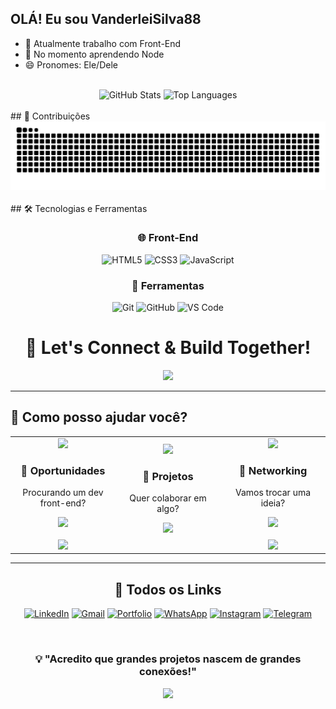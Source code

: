 ## OLÁ! Eu sou VanderleiSilva88 

- 🔭 Atualmente trabalho com Front-End
- 🌱 No momento aprendendo Node
- 😄 Pronomes: Ele/Dele

 <br>
 
  <div align="center"><img src="https://github-readme-stats.vercel.app/api?username=vanderleisilva88&show_icons=true&theme=dracula&hide_border=true" alt="GitHub Stats" width="400"/>
  <img src="https://github-readme-stats.vercel.app/api/top-langs/?username=vanderleisilva88&layout=compact&theme=dracula&hide_border=true&langs_count=8" alt="Top Languages" width="400"/>
  </div>
<br>
## 🐍 Contribuições

<div align="center">
  <img src="https://raw.githubusercontent.com/VanderleiSilva88/VanderleiSilva88/output/github-contribution-grid-snake.svg" alt="Snake animation" />
</div>
<br>
## 🛠️ Tecnologias e Ferramentas

<div align="center">
  
  ### 🌐 Front-End
  ![HTML5](https://img.shields.io/badge/HTML5-E34F26?style=for-the-badge&logo=html5&logoColor=white)
  ![CSS3](https://img.shields.io/badge/CSS3-1572B6?style=for-the-badge&logo=css3&logoColor=white)
  ![JavaScript](https://img.shields.io/badge/JavaScript-F7DF1E?style=for-the-badge&logo=javascript&logoColor=black)
  
  
  ### 🔧 Ferramentas
  ![Git](https://img.shields.io/badge/Git-F05032?style=for-the-badge&logo=git&logoColor=white)
  ![GitHub](https://img.shields.io/badge/GitHub-181717?style=for-the-badge&logo=github&logoColor=white)
  ![VS Code](https://img.shields.io/badge/VS_Code-007ACC?style=for-the-badge&logo=visual-studio-code&logoColor=white)
 
  
</div>

<div align="center">
  
  # 📱 Let's Connect & Build Together!
  
  <img src="https://media.giphy.com/media/hvRJCLFzcasrR4ia7z/giphy.gif" width="30px">
  
</div>

---

## 🤝 Como posso ajudar você?

<table align="center">
  <tr>
    <td align="center" width="33%">
      <img src="https://media.giphy.com/media/WUlplcMpOCEmTGBtBW/giphy.gif" width="80">
      <h3>💼 Oportunidades</h3>
      <p>Procurando um dev front-end?</p>
      <a href="https://linkedin.com/in/Vanderleisilva88">
        <img src="https://img.shields.io/badge/LinkedIn-Me_Contrate-0077B5?style=for-the-badge&logo=linkedin&logoColor=white"/>
      </a>
      <br><br>
      <a href="mailto:vanderleisilvadejesus88@gmail.com">
        <img src="https://img.shields.io/badge/Email-Vamos_Conversar-D14836?style=for-the-badge&logo=gmail&logoColor=white"/>
      </a>
    </td>
    <td align="center" width="33%">
      <img src="https://media.giphy.com/media/du3J3cXyzhj75IOgvA/giphy.gif" width="80">
      <h3>🚀 Projetos</h3>
      <p>Quer colaborar em algo?</p>
      <a href="https://github.com/VanderleiSilva88">
        <img src="https://img.shields.io/badge/GitHub-Vamos_Codar-181717?style=for-the-badge&logo=github&logoColor=white"/>
      </a>
      <br><br>
    </td>
    <td align="center" width="33%">
      <img src="https://media.giphy.com/media/LnQjpWaON8nhr21vNW/giphy.gif" width="80">
      <h3>🌟 Networking</h3>
      <p>Vamos trocar uma ideia?</p>
      <a href="https://wa.me/5537991830685">
        <img src="https://img.shields.io/badge/WhatsApp-Chat_Rápido-25D366?style=for-the-badge&logo=whatsapp&logoColor=white"/>
      </a>
      <br><br>
      <a href="https://instagram.com/https://www.instagram.com/wander_sj/)">
        <img src="https://img.shields.io/badge/Instagram-Follow_Me-E4405F?style=for-the-badge&logo=instagram&logoColor=white"/>
      </a>
    </td>
  </tr>
</table>

---

<div align="center">
  
  ## 🔗 Todos os Links
  
  [![LinkedIn](https://img.shields.io/badge/LinkedIn-0077B5?style=for-the-badge&logo=linkedin&logoColor=white)](https://linkedin.com/in/(https://www.linkedin.com/in/vanderleisilva88/))
  [![Gmail](https://img.shields.io/badge/Gmail-D14836?style=for-the-badge&logo=gmail&logoColor=white)](vanderleisilvadejesus88@gmail.com)
  [![Portfolio](https://img.shields.io/badge/Portfolio-FF5722?style=for-the-badge&logo=firefox&logoColor=white)](https://seu-portfolio.com)
  [![WhatsApp](https://img.shields.io/badge/WhatsApp-25D366?style=for-the-badge&logo=whatsapp&logoColor=white)](https://wa.me/5537991830685)
  [![Instagram](https://img.shields.io/badge/Instagram-E4405F?style=for-the-badge&logo=instagram&logoColor=white)](https://instagram.com/https://www.instagram.com/wander_sj/)
  [![Telegram](https://img.shields.io/badge/Telegram-2CA5E0?style=for-the-badge&logo=telegram&logoColor=white)](https://t.me/SEU_TELEGRAM)
  
  <br>
  
  ### 💡 "Acredito que grandes projetos nascem de grandes conexões!"
  
  <img src="https://media.giphy.com/media/LnQjpWaON8nhr21vNW/giphy.gif" width="40">
  
</div>
